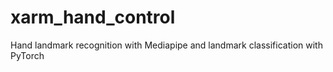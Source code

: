 # xarm_hand_control

Hand landmark recognition with Mediapipe and landmark classification with PyTorch
